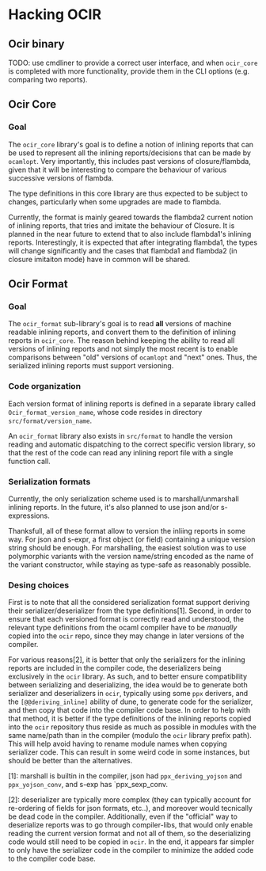 
# Hacking OCIR

## Ocir binary

TODO: use cmdliner to provide a correct user interface, and when
      `ocir_core` is completed with more functionality, provide
      them in the CLI options (e.g. comparing two reports).


## Ocir Core

### Goal

The `ocir_core` library's goal is to define a notion of inlining reports
that can be used to represent all the inlining reports/decisions that
can be made by `ocamlopt`. Very importantly, this includes past versions
of closure/flambda, given that it will be interesting to compare the
behaviour of various successive versions of flambda.

The type definitions in this core library are thus expected to be subject
to changes, particularly when some upgrades are made to flambda.

Currently, the format is mainly geared towards the flambda2 current notion
of inlining reports, that tries and imitate the behaviour of Closure. It is
planned in the near future to extend that to also include flambda1's inlining
reports. Interestingly, it is expected that after integrating flambda1, the
types will change significantly and the cases that flambda1 and flambda2 (in
closure imitaiton mode) have in common will be shared.


## Ocir Format

### Goal

The `ocir_format` sub-library's goal is to read **all** versions of machine
readable inlining reports, and convert them to the definition of inlining
reports in `ocir_core`. The reason behind keeping the ability to read all
versions of inlining reports and not simply the most recent is to enable
comparisons between "old" versions of `ocamlopt` and "next" ones. Thus,
the serialized inlining reports must support versioning.

### Code organization

Each version format of inlining reports is defined in a separate library
called `Ocir_format_version_name`, whose code resides in directory
`src/format/version_name`.

An `ocir_format` library also exists in `src/format` to handle the version
reading and automatic dispatching to the correct specific version library,
so that the rest of the code can read any inlining report file with a single
function call.


### Serialization formats

Currently, the only serialization scheme used is to marshall/unmarshall
inlining reports. In the future, it's also planned to use json and/or
s-expressions.

Thanksfull, all of these format allow to version the inliing reports in
some way. For json and s-expr, a first object (or field) containing a
unique version string should be enough. For marshalling, the easiest
solution was to use polymorphic variants with the version name/string
encoded as the name of the variant constructor, while staying as
type-safe as reasonably possible.


### Desing choices

First is to note that all the considered serialization format support
deriving their serializer/deserializer from the type definitions[1].
Second, in order to ensure that each versioned format is correctly
read and understood, the relevant type definitions from the ocaml
compiler have to be *manually* copied into the `ocir` repo, since
they may change in later versions of the compiler.

For various reasons[2], it is better that only the serializers
for the inlining reports are included in the compiler code, the
deserializers being exclusively in the `ocir` library. As such,
and to better ensure compatibility between serializing and
deserializing, the idea would be to generate both serializer and
deserializers in `ocir`, typically using some `ppx` derivers, and
the `[@@deriving_inline]` ability of dune, to generate code for the
serializer, and then copy that code into the compiler code base.
In order to help with that method, it is better if the type definitions
of the inlining reports copied into the `ocir` repository thus reside
as much as possible in modules with the same name/path than in the compiler
(modulo the `ocir` library prefix path). This will help avoid having to
rename module names when copying serializer code. This can result in some
weird code in some instances, but should be better than the alternatives.


[1]: marshall is builtin in the compiler,
     json had `ppx_deriving_yojson` and `ppx_yojson_conv`,
     and s-exp has `ppx_sexp_conv.

[2]: deserializer are typically more complex (they can typically account
     for re-ordering of fields for json formats, etc..), and moreover would
     tecnically be dead code in the compiler. Additionally, even if the
     "official" way to deserialize reports was to go through compiler-libs,
     that would only enable reading the current version format and not all
     of them, so the deserializing code would still need to be copied in `ocir`.
     In the end, it appears far simpler to only have the serializer code in the
     compiler to minimize the added code to the compiler code base.




